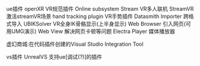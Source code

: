 ue插件
openXR                  VR规范插件
Online subsystem Stream VR多人联机
StreamVR                激活streamVR场景
hand tracking plugin    VR手势插件
Datasmith Importer      跨格式导入
UBIKSolver              VR全身IK骨骼显示(上半身显示)
Web Browser             引入网页(可用UMG演示)
Web View                解决网页卡顿等问题
Electra Player          媒体播放器

虚幻商城:在代码插件创建的Visual Studio Integration Tool

vs插件
UnrealVS                支持ue[调试(?)]的插件